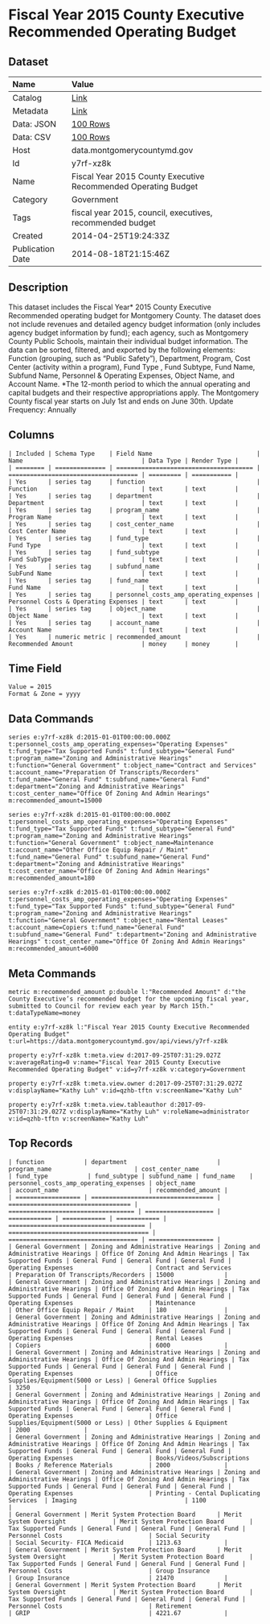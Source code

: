 # Fiscal Year 2015 County Executive Recommended Operating Budget

## Dataset

| Name | Value |
| :--- | :---- |
| Catalog | [Link](https://catalog.data.gov/dataset/fiscal-year-2015-county-executive-recommended-operating-budget-b2df3) |
| Metadata | [Link](https://data.montgomerycountymd.gov/api/views/y7rf-xz8k) |
| Data: JSON | [100 Rows](https://data.montgomerycountymd.gov/api/views/y7rf-xz8k/rows.json?max_rows=100) |
| Data: CSV | [100 Rows](https://data.montgomerycountymd.gov/api/views/y7rf-xz8k/rows.csv?max_rows=100) |
| Host | data.montgomerycountymd.gov |
| Id | y7rf-xz8k |
| Name | Fiscal Year 2015 County Executive Recommended Operating Budget |
| Category | Government |
| Tags | fiscal year 2015, council, executives, recommended budget |
| Created | 2014-04-25T19:24:33Z |
| Publication Date | 2014-08-18T21:15:46Z |

## Description

This dataset includes the Fiscal Year* 2015 County Executive Recommended operating budget for Montgomery County. The dataset does not include revenues and  detailed agency budget information (only includes agency budget information by fund); each agency, such as Montgomery County Public Schools, maintain their individual budget information. The data can be sorted, filtered, and exported by the following elements: Function (grouping, such as “Public Safety”), Department, Program, Cost Center (activity within a program), Fund Type , Fund Subtype, Fund Name, Subfund Name, Personnel & Operating Expenses, Object Name, and Account Name. *The 12-month period to which the annual operating and capital budgets and their respective appropriations apply. The Montgomery County fiscal year starts on July 1st and ends on June 30th. Update Frequency: Annually

## Columns

```ls
| Included | Schema Type    | Field Name                             | Name                                 | Data Type | Render Type |
| ======== | ============== | ====================================== | ==================================== | ========= | =========== |
| Yes      | series tag     | function                               | Function                             | text      | text        |
| Yes      | series tag     | department                             | Department                           | text      | text        |
| Yes      | series tag     | program_name                           | Program Name                         | text      | text        |
| Yes      | series tag     | cost_center_name                       | Cost Center Name                     | text      | text        |
| Yes      | series tag     | fund_type                              | Fund Type                            | text      | text        |
| Yes      | series tag     | fund_subtype                           | Fund SubType                         | text      | text        |
| Yes      | series tag     | subfund_name                           | SubFund Name                         | text      | text        |
| Yes      | series tag     | fund_name                              | Fund Name                            | text      | text        |
| Yes      | series tag     | personnel_costs_amp_operating_expenses | Personnel Costs & Operating Expenses | text      | text        |
| Yes      | series tag     | object_name                            | Object Name                          | text      | text        |
| Yes      | series tag     | account_name                           | Account Name                         | text      | text        |
| Yes      | numeric metric | recommended_amount                     | Recommended Amount                   | money     | money       |
```

## Time Field

```ls
Value = 2015
Format & Zone = yyyy
```

## Data Commands

```ls
series e:y7rf-xz8k d:2015-01-01T00:00:00.000Z t:personnel_costs_amp_operating_expenses="Operating Expenses" t:fund_type="Tax Supported Funds" t:fund_subtype="General Fund" t:program_name="Zoning and Administrative Hearings" t:function="General Government" t:object_name="Contract and Services" t:account_name="Preparation Of Transcripts/Recorders" t:fund_name="General Fund" t:subfund_name="General Fund" t:department="Zoning and Administrative Hearings" t:cost_center_name="Office Of Zoning And Admin Hearings" m:recommended_amount=15000

series e:y7rf-xz8k d:2015-01-01T00:00:00.000Z t:personnel_costs_amp_operating_expenses="Operating Expenses" t:fund_type="Tax Supported Funds" t:fund_subtype="General Fund" t:program_name="Zoning and Administrative Hearings" t:function="General Government" t:object_name=Maintenance t:account_name="Other Office Equip Repair / Maint" t:fund_name="General Fund" t:subfund_name="General Fund" t:department="Zoning and Administrative Hearings" t:cost_center_name="Office Of Zoning And Admin Hearings" m:recommended_amount=180

series e:y7rf-xz8k d:2015-01-01T00:00:00.000Z t:personnel_costs_amp_operating_expenses="Operating Expenses" t:fund_type="Tax Supported Funds" t:fund_subtype="General Fund" t:program_name="Zoning and Administrative Hearings" t:function="General Government" t:object_name="Rental Leases" t:account_name=Copiers t:fund_name="General Fund" t:subfund_name="General Fund" t:department="Zoning and Administrative Hearings" t:cost_center_name="Office Of Zoning And Admin Hearings" m:recommended_amount=6000
```

## Meta Commands

```ls
metric m:recommended_amount p:double l:"Recommended Amount" d:"the County Executive’s recommended budget for the upcoming fiscal year, submitted to Council for review each year by March 15th." t:dataTypeName=money

entity e:y7rf-xz8k l:"Fiscal Year 2015 County Executive Recommended Operating Budget" t:url=https://data.montgomerycountymd.gov/api/views/y7rf-xz8k

property e:y7rf-xz8k t:meta.view d:2017-09-25T07:31:29.027Z v:averageRating=0 v:name="Fiscal Year 2015 County Executive Recommended Operating Budget" v:id=y7rf-xz8k v:category=Government

property e:y7rf-xz8k t:meta.view.owner d:2017-09-25T07:31:29.027Z v:displayName="Kathy Luh" v:id=qzhb-tftn v:screenName="Kathy Luh"

property e:y7rf-xz8k t:meta.view.tableauthor d:2017-09-25T07:31:29.027Z v:displayName="Kathy Luh" v:roleName=administrator v:id=qzhb-tftn v:screenName="Kathy Luh"
```

## Top Records

```ls
| function           | department                         | program_name                       | cost_center_name                    | fund_type           | fund_subtype | subfund_name | fund_name    | personnel_costs_amp_operating_expenses | object_name                             | account_name                         | recommended_amount | 
| ================== | ================================== | ================================== | =================================== | =================== | ============ | ============ | ============ | ====================================== | ======================================= | ==================================== | ================== | 
| General Government | Zoning and Administrative Hearings | Zoning and Administrative Hearings | Office Of Zoning And Admin Hearings | Tax Supported Funds | General Fund | General Fund | General Fund | Operating Expenses                     | Contract and Services                   | Preparation Of Transcripts/Recorders | 15000              | 
| General Government | Zoning and Administrative Hearings | Zoning and Administrative Hearings | Office Of Zoning And Admin Hearings | Tax Supported Funds | General Fund | General Fund | General Fund | Operating Expenses                     | Maintenance                             | Other Office Equip Repair / Maint    | 180                | 
| General Government | Zoning and Administrative Hearings | Zoning and Administrative Hearings | Office Of Zoning And Admin Hearings | Tax Supported Funds | General Fund | General Fund | General Fund | Operating Expenses                     | Rental Leases                           | Copiers                              | 6000               | 
| General Government | Zoning and Administrative Hearings | Zoning and Administrative Hearings | Office Of Zoning And Admin Hearings | Tax Supported Funds | General Fund | General Fund | General Fund | Operating Expenses                     | Office Supplies/Equipment(5000 or Less) | General Office Supplies              | 3250               | 
| General Government | Zoning and Administrative Hearings | Zoning and Administrative Hearings | Office Of Zoning And Admin Hearings | Tax Supported Funds | General Fund | General Fund | General Fund | Operating Expenses                     | Office Supplies/Equipment(5000 or Less) | Other Supplies & Equipment           | 2000               | 
| General Government | Zoning and Administrative Hearings | Zoning and Administrative Hearings | Office Of Zoning And Admin Hearings | Tax Supported Funds | General Fund | General Fund | General Fund | Operating Expenses                     | Books/Videos/Subscriptions              | Books / Reference Materials          | 2000               | 
| General Government | Zoning and Administrative Hearings | Zoning and Administrative Hearings | Office Of Zoning And Admin Hearings | Tax Supported Funds | General Fund | General Fund | General Fund | Operating Expenses                     | Printing - Cental Duplicating Services  | Imaging                              | 1100               | 
| General Government | Merit System Protection Board      | Merit System Oversight             | Merit System Protection Board       | Tax Supported Funds | General Fund | General Fund | General Fund | Personnel Costs                        | Social Security                         | Social Security- FICA Medicaid       | 1213.63            | 
| General Government | Merit System Protection Board      | Merit System Oversight             | Merit System Protection Board       | Tax Supported Funds | General Fund | General Fund | General Fund | Personnel Costs                        | Group Insurance                         | Group Insurance                      | 21470              | 
| General Government | Merit System Protection Board      | Merit System Oversight             | Merit System Protection Board       | Tax Supported Funds | General Fund | General Fund | General Fund | Personnel Costs                        | Retirement                              | GRIP                                 | 4221.67            | 
```